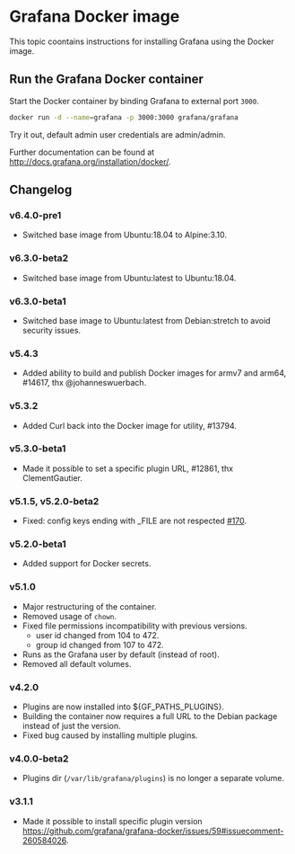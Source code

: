 # Grafana Docker image

This topic coontains instructions for installing Grafana using the Docker image.

## Run the Grafana Docker container

Start the Docker container by binding Grafana to external port `3000`.

```bash
docker run -d --name=grafana -p 3000:3000 grafana/grafana
```

Try it out, default admin user credentials are admin/admin.

Further documentation can be found at http://docs.grafana.org/installation/docker/.

## Changelog

### v6.4.0-pre1

* Switched base image from Ubuntu:18.04 to Alpine:3.10.

### v6.3.0-beta2
* Switched base image from Ubuntu:latest to Ubuntu:18.04.

### v6.3.0-beta1
* Switched base image to Ubuntu:latest from Debian:stretch to avoid security issues.

### v5.4.3
* Added ability to build and publish Docker images for armv7 and arm64, #14617, thx @johanneswuerbach.

### v5.3.2
* Added Curl back into the Docker image for utility, #13794.

### v5.3.0-beta1
* Made it possible to set a specific plugin URL, #12861, thx ClementGautier.

### v5.1.5, v5.2.0-beta2
* Fixed: config keys ending with _FILE are not respected [#170](https://github.com/grafana/grafana-docker/issues/170).

### v5.2.0-beta1
* Added support for Docker secrets.

### v5.1.0
* Major restructuring of the container.
* Removed usage of `chown`.
* Fixed file permissions incompatibility with previous versions.
  * user id changed from 104 to 472.
  * group id changed from 107 to 472.
* Runs as the Grafana user by default (instead of root).
* Removed all default volumes.

### v4.2.0
* Plugins are now installed into ${GF_PATHS_PLUGINS}.
* Building the container now requires a full URL to the Debian package instead of just the version.
* Fixed bug caused by installing multiple plugins.

### v4.0.0-beta2
* Plugins dir (`/var/lib/grafana/plugins`) is no longer a separate volume.

### v3.1.1
* Made it possible to install specific plugin version https://github.com/grafana/grafana-docker/issues/59#issuecomment-260584026.
